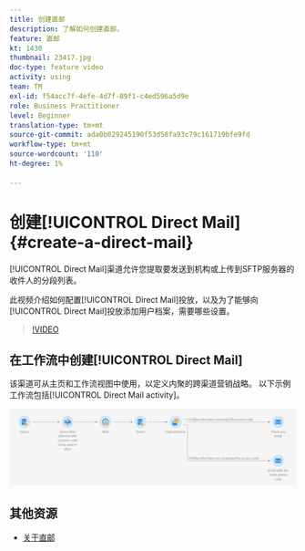 ```yaml
---
title: 创建直邮
description: 了解如何创建直邮。
feature: 直邮
kt: 1430
thumbnail: 23417.jpg
doc-type: feature video
activity: using
team: TM
exl-id: f54acc7f-4efe-4d7f-89f1-c4ed596a5d9e
role: Business Practitioner
level: Beginner
translation-type: tm+mt
source-git-commit: ada0b029245190f53d58fa93c79c161719bfe9fd
workflow-type: tm+mt
source-wordcount: '110'
ht-degree: 1%

---
```


# 创建[!UICONTROL Direct Mail] {#create-a-direct-mail}

[!UICONTROL Direct Mail]渠道允许您提取要发送到机构或上传到SFTP服务器的收件人的分段列表。

此视频介绍如何配置[!UICONTROL Direct Mail]投放，以及为了能够向[!UICONTROL Direct Mail]投放添加用户档案，需要哪些设置。

>[!VIDEO](https://video.tv.adobe.com/v/23417?quality=12)

## 在工作流中创建[!UICONTROL Direct Mail]

该渠道可从主页和工作流视图中使用，以定义内聚的跨渠道营销战略。 以下示例工作流包括[!UICONTROL Direct Mail activity]。

![工作流图像](/help/assets/direct_mail_examplewf.png)

## 其他资源

* [关于直邮](https://docs.adobe.com/content/help/en/campaign-standard/using/communication-channels/direct-mail/about-direct-mail.html)
